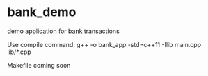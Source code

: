 bank_demo
=========

demo application for bank transactions

Use compile command:
g++ -o bank_app -std=c++11 -Ilib main.cpp lib/*.cpp

Makefile coming soon